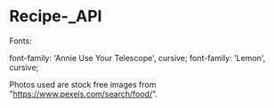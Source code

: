 # Recipe-_API

Fonts: <link href="https://fonts.googleapis.com/css2?family=Annie+Use+Your+Telescope&family=Lemon&display=swap" rel="stylesheet">

font-family: 'Annie Use Your Telescope', cursive;
font-family: 'Lemon', cursive;


Photos used are stock free images from "https://www.pexels.com/search/food/".